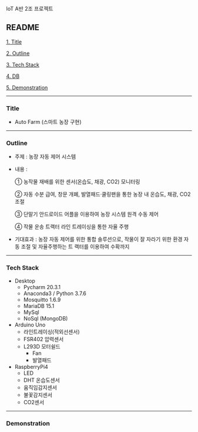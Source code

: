 IoT A반 2조 프로젝트

## README

[1. Title](#title)

[2. Outline](#outline)

[3. Tech Stack](#tech-stack)

[4. DB](#DB)

[5. Demonstration](#demonstration)



---



### Title

- Auto Farm (스마트 농장 구현)



---



### Outline

- 주제 : 농장 자동 제어 시스템
- 내용 :
  
  ① 농작물 재배를 위한 센서(온습도, 채광, CO2) 모니터링
  
  ② 자동 수분 급여, 창문 개폐, 발열패드·쿨링팬을 통한 농장 내 온습도, 채광, CO2 조절
  
  ③ 단말기 안드로이드 어플을 이용하여 농장 시스템 원격 수동 제어
  
  ④ 작물 운송 트랙터 라인 트레이싱을 통한 자율 주행
  
- 기대효과 : 농장 자동 제어를 위한 통합 솔루션으로, 작물이 잘 자라기 위한 환경 자동 조절 및 자율주행하는 트
  랙터를 이용하여 수확까지 



---



### Tech Stack

- Desktop
  - Pycharm 20.3.1
  - Anaconda3 / Python 3.7.6
  - Mosquitto 1.6.9
  - MariaDB 15.1
  - MySql
  - NoSql (MongoDB)
- Arduino Uno
  - 라인트레이싱(적외선센서)
  - FSR402 압력센서
  - L293D 모터쉴드
    - Fan
    - 발열패드
- RaspberryPi4
  - LED
  - DHT 온습도센서
  - 움직임감지센서
  - 불꽃감지센서
  - CO2센서



---



### Demonstration

